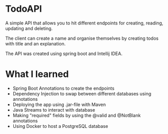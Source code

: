 # TodoAPI

A simple API that allows you to hit different endpoints for creating, reading, updating and deleting.

The client can create a name and organise themselves by creating todos with title and an explanation.

The API was created using spring boot and Intellij IDEA.

# What I learned
* Spring Boot Annotations to create the endpoints
* Dependency Injection to swap between different databases using annotations
* Deploying the app using .jar-file with Maven
* Java Streams to interact with database
* Making "required" fields by using the @valid and @NotBlank annotations
* Using Docker to host a PostgreSQL database
